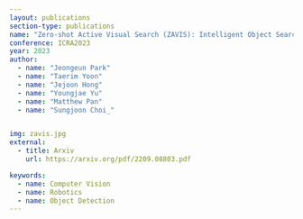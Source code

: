 ```yaml
---
layout: publications
section-type: publications
name: "Zero-shot Active Visual Search (ZAVIS): Intelligent Object Search for Robotic Assistants"
conference: ICRA2023
year: 2023
author:
  - name: "Jeongeun Park"
  - name: "Taerim Yoon"
  - name: "Jejoon Hong"
  - name: "Youngjae Yu"
  - name: "Matthew Pan"
  - name: "Sungjoon Choi_"


img: zavis.jpg
external:
  - title: Arxiv
    url: https://arxiv.org/pdf/2209.08803.pdf

keywords:
  - name: Computer Vision
  - name: Robotics
  - name: Object Detection
---
```



